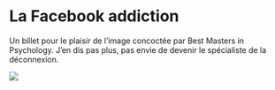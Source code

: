 # La Facebook addiction

Un billet pour le plaisir de l’image concoctée par Best Masters in Psychology. J’en dis pas plus, pas envie de devenir le spécialiste de la déconnexion.<span id="more-29801"></span>

![](https://tcrouzet.com/images_tc/2012/11/facebook-psychology.jpg)